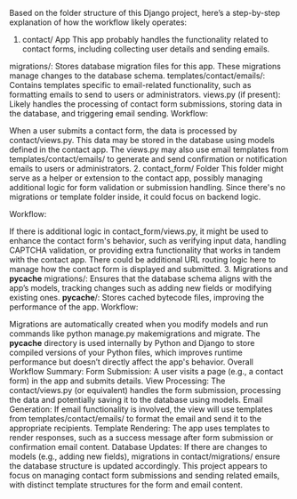 Based on the folder structure of this Django project, here’s a step-by-step explanation of how the workflow likely operates:

1. contact/ App
This app probably handles the functionality related to contact forms, including collecting user details and sending emails.

migrations/: Stores database migration files for this app. These migrations manage changes to the database schema.
templates/contact/emails/: Contains templates specific to email-related functionality, such as formatting emails to send to users or administrators.
views.py (if present): Likely handles the processing of contact form submissions, storing data in the database, and triggering email sending.
Workflow:

When a user submits a contact form, the data is processed by contact/views.py.
This data may be stored in the database using models defined in the contact app.
The views.py may also use email templates from templates/contact/emails/ to generate and send confirmation or notification emails to users or administrators.
2. contact_form/ Folder
This folder might serve as a helper or extension to the contact app, possibly managing additional logic for form validation or submission handling. Since there's no migrations or template folder inside, it could focus on backend logic.

Workflow:

If there is additional logic in contact_form/views.py, it might be used to enhance the contact form's behavior, such as verifying input data, handling CAPTCHA validation, or providing extra functionality that works in tandem with the contact app.
There could be additional URL routing logic here to manage how the contact form is displayed and submitted.
3. Migrations and __pycache__
migrations/: Ensures that the database schema aligns with the app’s models, tracking changes such as adding new fields or modifying existing ones.
__pycache__/: Stores cached bytecode files, improving the performance of the app.
Workflow:

Migrations are automatically created when you modify models and run commands like python manage.py makemigrations and migrate.
The __pycache__ directory is used internally by Python and Django to store compiled versions of your Python files, which improves runtime performance but doesn’t directly affect the app's behavior.
Overall Workflow Summary:
Form Submission: A user visits a page (e.g., a contact form) in the app and submits details.
View Processing: The contact/views.py (or equivalent) handles the form submission, processing the data and potentially saving it to the database using models.
Email Generation: If email functionality is involved, the view will use templates from templates/contact/emails/ to format the email and send it to the appropriate recipients.
Template Rendering: The app uses templates to render responses, such as a success message after form submission or confirmation email content.
Database Updates: If there are changes to models (e.g., adding new fields), migrations in contact/migrations/ ensure the database structure is updated accordingly.
This project appears to focus on managing contact form submissions and sending related emails, with distinct template structures for the form and email content.







